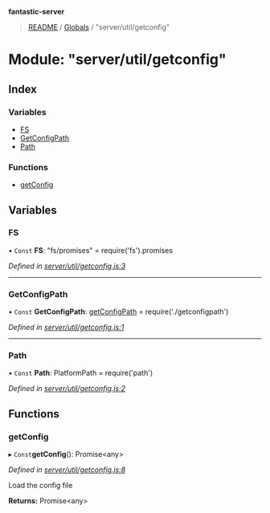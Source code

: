 **fantastic-server**

> [README](../README.md) / [Globals](../globals.md) / "server/util/getconfig"

# Module: "server/util/getconfig"

## Index

### Variables

* [FS](_server_util_getconfig_.md#fs)
* [GetConfigPath](_server_util_getconfig_.md#getconfigpath)
* [Path](_server_util_getconfig_.md#path)

### Functions

* [getConfig](_server_util_getconfig_.md#getconfig)

## Variables

### FS

• `Const` **FS**: "fs/promises" = require('fs').promises

*Defined in [server/util/getconfig.js:3](https://github.com/besimorhino/project-fantastic/blob/a9b4b41/server/util/getconfig.js#L3)*

___

### GetConfigPath

• `Const` **GetConfigPath**: [getConfigPath](_server_util_getconfigpath_.md#getconfigpath) = require('./getconfigpath')

*Defined in [server/util/getconfig.js:1](https://github.com/besimorhino/project-fantastic/blob/a9b4b41/server/util/getconfig.js#L1)*

___

### Path

• `Const` **Path**: PlatformPath = require('path')

*Defined in [server/util/getconfig.js:2](https://github.com/besimorhino/project-fantastic/blob/a9b4b41/server/util/getconfig.js#L2)*

## Functions

### getConfig

▸ `Const`**getConfig**(): Promise\<any>

*Defined in [server/util/getconfig.js:8](https://github.com/besimorhino/project-fantastic/blob/a9b4b41/server/util/getconfig.js#L8)*

Load the config file

**Returns:** Promise\<any>
